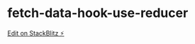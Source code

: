 # fetch-data-hook-use-reducer

[Edit on StackBlitz ⚡️](https://stackblitz.com/edit/fetch-data-hook-use-reducer)